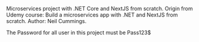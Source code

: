 Microservices project with .NET Core and NextJS from scratch. 
Origin from Udemy course: Build a microservices app with .NET and NextJS from scratch. 
Author: Neil Cummings.


The Password for all user in this project must be Pass123$